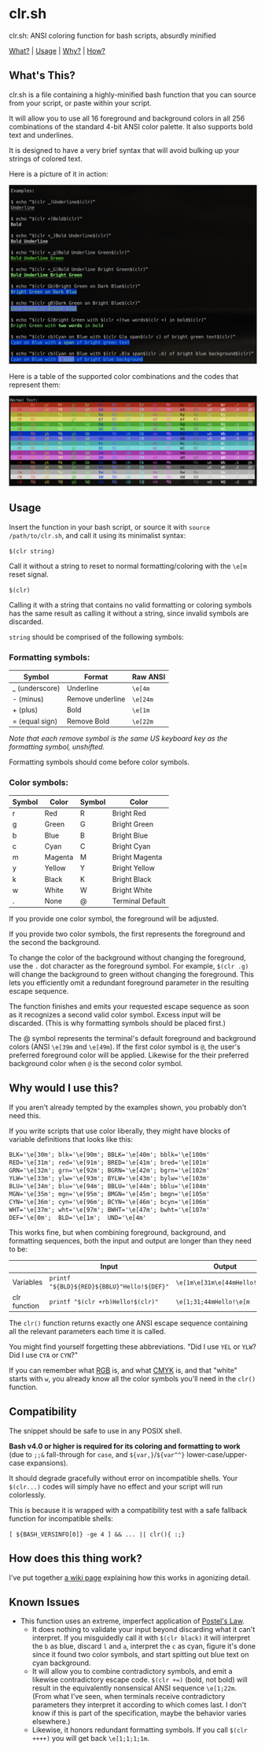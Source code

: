 # clr.sh
clr.sh: ANSI coloring function for bash scripts, absurdly minified

[What?](#whats-this) | [Usage](#Usage) | [Why?](#why-would-i-use-this) | [How?](#how-does-this-thing-work)

## What's This? 

clr.sh is a file containing a highly-minified bash function that you can source from your script, or paste within your script. 

It will allow you to use all 16 foreground and background colors in all 256 combinations of the standard 4-bit ANSI color palette. It also supports bold text and underlines. 

It is designed to have a very brief syntax that will avoid bulking up your strings of colored text. 

Here is a picture of it in action:

![Example Image](https://raw.githubusercontent.com/rustyflavor/clr.sh/main/images/clr_examples.png)

Here is a table of the supported color combinations and the codes that represent them:

![Color Table](https://raw.githubusercontent.com/rustyflavor/clr.sh/main/images/clr_table.png)

## Usage

Insert the function in your bash script, or source it with `source /path/to/clr.sh`, and call it using its minimalist syntax:

`$(clr string)`

Call it without a string to reset to normal formatting/coloring with the `\e[m` reset signal.

`$(clr)`

Calling it with a string that contains no valid formatting or coloring symbols has the same result as calling it without a string, since invalid symbols are discarded. 

`string` should be comprised of the following symbols:

### Formatting symbols:

| Symbol         | Format           | Raw ANSI |
| -------------- | ---------------- | -------- |
| _ (underscore) | Underline        | `\e[4m`  |
| - (minus)      | Remove underline | `\e[24m` |
| + (plus)       | Bold             | `\e[1m`  |
| = (equal sign) | Remove Bold      | `\e[22m` |

*Note that each remove symbol is the same US keyboard key as the formatting symbol, unshifted.*

Formatting symbols should come before color symbols.

### Color symbols: 

| Symbol | Color   | Symbol | Color |
| ------ | ------- | ------ | ---------------- |
| r      | Red     | R      | Bright Red       |
| g      | Green   | G      | Bright Green     |
| b      | Blue    | B      | Bright Blue      |
| c      | Cyan    | C      | Bright Cyan      |
| m      | Magenta | M      | Bright Magenta   |
| y      | Yellow  | Y      | Bright Yellow    |
| k      | Black   | K      | Bright Black     |
| w      | White   | W      | Bright White     |
| .      | None    | @      | Terminal Default |

If you provide one color symbol, the foreground will be adjusted. 

If you provide two color symbols, the first represents the foreground and the second the background. 

To change the color of the background without changing the foreground, use the `.` dot character as the foreground symbol. For example, `$(clr .g)` will change the background to green without changing the foreground. This lets you efficiently omit a redundant foreground parameter in the resulting escape sequence. 

The function finishes and emits your requested escape sequence as soon as it recognizes a second valid color symbol. Excess input will be discarded. (This is why formatting symbols should be placed first.)

The @ symbol represents the terminal's default foreground and background colors (ANSI `\e[39m` and `\e[49m`). If the first color symbol is `@`, the user's preferred foreground color will be applied. Likewise for the their preferred background color when `@` is the second color symbol. 

## Why would I use this?

If you aren't already tempted by the examples shown, you probably don't need this. 

If you write scripts that use color liberally, they might have blocks of variable definitions that looks like this:

```
BLK='\e[30m'; blk='\e[90m'; BBLK='\e[40m'; bblk='\e[100m'
RED='\e[31m'; red='\e[91m'; BRED='\e[41m'; bred='\e[101m'
GRN='\e[32m'; grn='\e[92m'; BGRN='\e[42m'; bgrn='\e[102m'
YLW='\e[33m'; ylw='\e[93m'; BYLW='\e[43m'; bylw='\e[103m'
BLU='\e[34m'; blu='\e[94m'; BBLU='\e[44m'; bblu='\e[104m'
MGN='\e[35m'; mgn='\e[95m'; BMGN='\e[45m'; bmgn='\e[105m'
CYN='\e[36m'; cyn='\e[96m'; BCYN='\e[46m'; bcyn='\e[106m'
WHT='\e[37m'; wht='\e[97m'; BWHT='\e[47m'; bwht='\e[107m'
DEF='\e[0m';  BLD='\e[1m';  UND='\e[4m'
```

This works fine, but when combining foreground, background, and formatting sequences, both the input and output are longer than they need to be:

| | Input | Output 
---|---|----
Variables | `printf "${BLD}${RED}${BBLU}"Hello!${DEF}"` | `\e[1m\e[31m\e[44mHello!\e[0m`
clr function | `printf "$(clr +rb)Hello!$(clr)"`  | `\e[1;31;44mHello!\e[m` 

The `clr()` function returns exactly one ANSI escape sequence containing all the relevant parameters each time it is called.

You might find yourself forgetting these abbreviations. "Did I use `YEL` or `YLW`? Did I use `CYA` or `CYN`?"

If you can remember what [RGB](https://en.wikipedia.org/wiki/RGB_color_model) is, and what [CMYK](https://en.wikipedia.org/wiki/CMYK_color_model) is, and that "white" starts with `w`, you already know all the color symbols you'll need in the `clr()` function. 

## Compatibility

The snippet should be safe to use in any POSIX shell.  

**Bash v4.0 or higher is required for its coloring and formatting to work** (due to `;;&` fall-through for `case`, and `${var,}`/`${var^^}` lower-case/upper-case expansions). 

It should degrade gracefully without error on incompatible shells. Your `$(clr...)` codes will simply have no effect and your script will run colorlessly. 

This is because it is wrapped with a compatibility test with a safe fallback function for incompatible shells: 

`[ ${BASH_VERSINFO[0]} -ge 4 ] && ... || clr(){ :;}`

## How does this thing work?

I've put together [a wiki page](https://github.com/rustyflavor/clr.sh/wiki/How-does-this-work%3F) explaining how this works in agonizing detail. 

## Known Issues

* This function uses an extreme, imperfect application of [Postel's Law](https://en.wikipedia.org/wiki/Robustness_principle). 
  * It does nothing to validate your input beyond discarding what it can't interpret. If you misguidedly call it with `$(clr black)` it will interpret the `b` as blue, discard `l` and `a`, interpret the `c` as cyan, figure it's done since it found two color symbols, and start spitting out blue text on cyan background. 
  * It will allow you to combine contradictory symbols, and emit a likewise contradictory escape code. `$(clr +=)` (bold, not bold) will result in the equivalently nonsensical ANSI sequence `\e[1;22m`. (From what I've seen, when terminals receive contradictory parameters they interpret it according to which comes last. I don't know if this is part of the specification, maybe the behavior varies elsewhere.) 
  * Likewise, it honors redundant formatting symbols. If you call `$(clr ++++)` you will get back `\e[1;1;1;1m`.  
